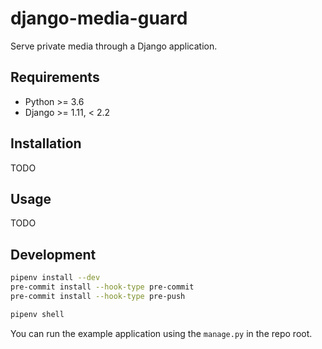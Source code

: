 # django-media-guard

Serve private media through a Django application.

## Requirements

* Python >= 3.6
* Django >= 1.11, < 2.2

## Installation

TODO

## Usage

TODO

## Development

```bash
pipenv install --dev
pre-commit install --hook-type pre-commit
pre-commit install --hook-type pre-push

pipenv shell
```

You can run the example application using the `manage.py` in the repo root.
